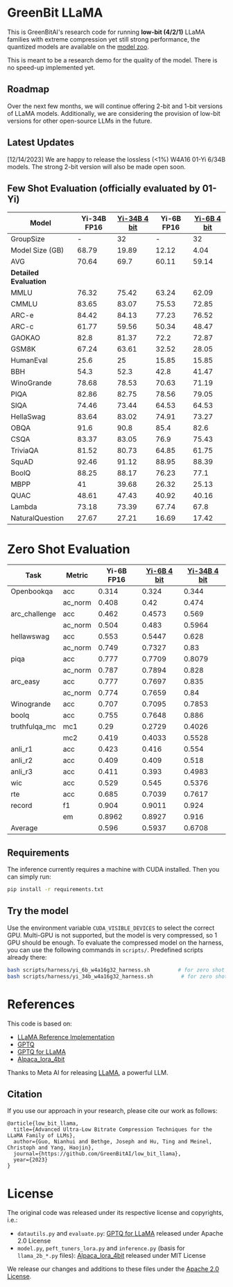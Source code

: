 # GreenBit LLaMA

This is GreenBitAI's research code for running **low-bit (4/2/1)** LLaMA families with extreme compression yet still strong performance, the quantized models are available on the [model zoo](https://huggingface.co/GreenBitAI?sort_models=downloads#models).

This is meant to be a research demo for the quality of the model.
There is no speed-up implemented yet.

## Roadmap

Over the next few months, we will continue offering 2-bit and 1-bit versions of LLaMA models.
Additionally, we are considering the provision of low-bit versions for other open-source LLMs in the future.

## Latest Updates
[12/14/2023] We are happy to release the lossless (<1%) W4A16 01-Yi 6/34B models. The strong 2-bit version will also be made open soon.

## Few Shot Evaluation (officially evaluated by 01-Yi)
| Model          | Yi-34B FP16| [Yi-34B 4 bit](https://huggingface.co/GreenBitAI/yi-34b-w4a16g32) | Yi-6B FP16 | [Yi-6B 4 bit](https://huggingface.co/GreenBitAI/yi-6b-w4a16g32) |
|----------------|-----------|----------|----------|---------|
| GroupSize      | -         | 32       | -        | 32      |
| Model Size (GB)| 68.79     | 19.89    | 12.12    | 4.04    |
| AVG            | 70.64     | 69.7     | 60.11    | 59.14   |
| **Detailed Evaluation** | | | | |
| MMLU           | 76.32     | 75.42    | 63.24    | 62.09   |
| CMMLU          | 83.65     | 83.07    | 75.53    | 72.85   |
| ARC-e          | 84.42     | 84.13    | 77.23    | 76.52   |
| ARC-c          | 61.77     | 59.56    | 50.34    | 48.47   |
| GAOKAO         | 82.8      | 81.37    | 72.2     | 72.87   |
| GSM8K          | 67.24     | 63.61    | 32.52    | 28.05   |
| HumanEval      | 25.6      | 25       | 15.85    | 15.85   |
| BBH            | 54.3      | 52.3     | 42.8     | 41.47   |
| WinoGrande     | 78.68     | 78.53    | 70.63    | 71.19   |
| PIQA           | 82.86     | 82.75    | 78.56    | 79.05   |
| SIQA           | 74.46     | 73.44    | 64.53    | 64.53   |
| HellaSwag      | 83.64     | 83.02    | 74.91    | 73.27   |
| OBQA           | 91.6      | 90.8     | 85.4     | 82.6    |
| CSQA           | 83.37     | 83.05    | 76.9     | 75.43   |
| TriviaQA       | 81.52     | 80.73    | 64.85    | 61.75   |
| SquAD          | 92.46     | 91.12    | 88.95    | 88.39   |
| BoolQ          | 88.25     | 88.17    | 76.23    | 77.1    |
| MBPP           | 41        | 39.68    | 26.32    | 25.13   |
| QUAC           | 48.61     | 47.43    | 40.92    | 40.16   |
| Lambda         | 73.18     | 73.39    | 67.74    | 67.8    |
| NaturalQuestion| 27.67     | 27.21    | 16.69    | 17.42   |


# Zero Shot Evaluation
| Task          | Metric | Yi-6B FP16 | [Yi-6B 4 bit](https://huggingface.co/GreenBitAI/yi-6b-w4a16g32) | [Yi-34B 4 bit](https://huggingface.co/GreenBitAI/yi-34b-w4a16g32) |
|---------------|--------|---------|-------------|--------------|
| Openbookqa    | acc    | 0.314   | 0.324       | 0.344        |
|               | ac_norm| 0.408   | 0.42        | 0.474        |
| arc_challenge | acc    | 0.462   | 0.4573      | 0.569        |
|               | ac_norm| 0.504   | 0.483       | 0.5964       |
| hellawswag    | acc    | 0.553   | 0.5447      | 0.628        |
|               | ac_norm| 0.749   | 0.7327      | 0.83         |
| piqa          | acc    | 0.777   | 0.7709      | 0.8079       |
|               | ac_norm| 0.787   | 0.7894      | 0.828        |
| arc_easy      | acc    | 0.777   | 0.7697      | 0.835        |
|               | ac_norm| 0.774   | 0.7659      | 0.84         |
| Winogrande    | acc    | 0.707   | 0.7095      | 0.7853       |
| boolq         | acc    | 0.755   | 0.7648      | 0.886        |
| truthfulqa_mc | mc1    | 0.29    | 0.2729      | 0.4026       |
|               | mc2    | 0.419   | 0.4033      | 0.5528       |
| anli_r1       | acc    | 0.423   | 0.416       | 0.554        |
| anli_r2       | acc    | 0.409   | 0.409       | 0.518        |
| anli_r3       | acc    | 0.411   | 0.393       | 0.4983       |
| wic           | acc    | 0.529   | 0.545       | 0.5376       |
| rte           | acc    | 0.685   | 0.7039      | 0.7617       |
| record        | f1     | 0.904   | 0.9011      | 0.924        |
|               | em     | 0.8962  | 0.8927      | 0.916        |
| Average       |        | 0.596   | 0.5937      | 0.6708       |

## Requirements

The inference currently requires a machine with CUDA installed.
Then you can simply run:

```bash
pip install -r requirements.txt
```

## Try the model

Use the environment variable `CUDA_VISIBLE_DEVICES` to select the correct GPU.
Multi-GPU is not supported, but the model is very compressed, so 1 GPU should be enough.
To evaluate the compressed model on the harness, you can use the following commands
in ```scripts/```. Predefined scripts already there:

```bash
bash scripts/harness/yi_6b_w4a16g32_harness.sh         # for zero shot evaluation of the lossless 4-bit 01-yi 6b model
bash scripts/harness/yi_34b_w4a16g32_harness.sh         # for zero shot evaluation of the lossless 4-bit 01-yi 34b model
```

# References

This code is based on:

- [LLaMA Reference Implementation](https://github.com/facebookresearch/llama)
- [GPTQ](https://github.com/IST-DASLab/gptq)
- [GPTQ for LLaMA](https://github.com/qwopqwop200/GPTQ-for-LLaMa)
- [Alpaca_lora_4bit](https://github.com/johnsmith0031/alpaca_lora_4bit)

Thanks to Meta AI for releasing [LLaMA](https://arxiv.org/abs/2302.13971), a powerful LLM.

## Citation
If you use our approach in your research, please cite our work as follows:
```
@article{low_bit_llama,
  title={Advanced Ultra-Low Bitrate Compression Techniques for the LLaMA Family of LLMs},
  author={Guo, Nianhui and Bethge, Joseph and Hu, Ting and Meinel, Christoph and Yang, Haojin},
  journal={https://github.com/GreenBitAI/low_bit_llama},
  year={2023}
}
```

# License

The original code was released under its respective license and copyrights, i.e.:

- `datautils.py` and `evaluate.py`:
[GPTQ for LLaMA](https://github.com/qwopqwop200/GPTQ-for-LLaMa) released under Apache 2.0 License
- `model.py`, `peft_tuners_lora.py` and `inference.py` (basis for `llama_2b_*.py` files):
[Alpaca_lora_4bit](https://github.com/johnsmith0031/alpaca_lora_4bit) released under MIT License

We release our changes and additions to these files under the [Apache 2.0 License](LICENSE).
